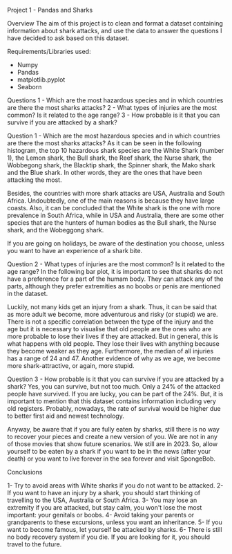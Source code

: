 Project 1 - Pandas and Sharks

Overview
The aim of this project is to clean and format a dataset containing information about shark attacks, and use the data to answer the questions I have decided to ask based on this dataset. 

Requirements/Libraries used:
- Numpy
- Pandas
- matplotlib.pyplot
- Seaborn

Questions
1 - Which are the most hazardous species and in which countries are there the most sharks attacks?
2 - What types of injuries are the most common? Is it related to the age range?
3 - How probable is it that you can survive if you are attacked by a shark?


Question 1 - Which are the most hazardous species and in which countries are there the most sharks attacks?
As it can be seen in the following histogram, the top 10 hazardous shark species are the White Shark (number 1), the Lemon shark, the Bull shark, the Reef shark, the Nurse shark, the Wobbegong shark, the Blacktip shark, the Spinner shark, the Mako shark and the Blue shark. In other words, they are the ones that have been attacking the most. 

Besides, the countries with more shark attacks are USA, Australia and South Africa. Undoubtedly, one of the main reasons is because they have large coasts. Also, it can be concluded that the White shark is the one with more prevalence in South Africa, while in USA and Australia, there are some other species that are the hunters of human bodies as the Bull shark, the Nurse shark, and the Wobeggong shark. 

If you are going on holidays, be aware of the destination you choose, unless you want to have an experience of a shark bite. 

Question 2 - What types of injuries are the most common? Is it related to the age range?
In the following bar plot, it is important to see that sharks do not have a preference for a part of the humam body. They can attack any of the parts, although they prefer extremities as no boobs or penis are mentioned in the dataset. 

Luckily, not many kids get an injury from a shark. Thus, it can be said that as more adult we become, more adventurous and risky (or stupid) we are. 
There is not a specific correlation between the type of the injury and the age but it is necessary to visualise that old people are the ones who are more probable to lose their lives if they are attacked. But in general, this is what happens with old people. They lose their lives with anything because they become weaker as they age. 
Furthermore, the median of all injuries has a range of 24 and 47. Another evidence of why as we age, we become more shark-attractive, or again, more stupid. 


Question 3 - How probable is it that you can survive if you are attacked by a shark?
Yes, you can survive, but not too much. Only a 24% of the attacked people have survived. If you are lucky, you can be part of the 24%. But, it is important to mention that this dataset contains information including very old registers. Probably, nowadays, the rate of survival would be higher due to better first aid and newest technology. 

Anyway, be aware that if you are fully eaten by sharks, still there is no way to recover your pieces and create a new version of you. We are not in any of those movies that show future scenarios. We still are in 2023. So, allow yourself to be eaten by a shark if you want to be in the news (after your death) or you want to live forever in the sea forever and visit SpongeBob. 

Conclusions

1- Try to avoid areas with White sharks if you do not want to be attacked.
2- If you want to have an injury by a shark, you should start thinking of travelling to the USA, Australia or South Africa. 
3- You may lose an extremity if you are attacked, but stay calm, you won't lose the most important: your genitals or boobs. 
4- Avoid taking your parents or grandparents to these excursions, unless you want an inheritance.
5- If you want to become famous, let yourself be attacked by sharks. 
6- There is still no body recovery system if you die. If you are looking for it, you should travel to the future. 